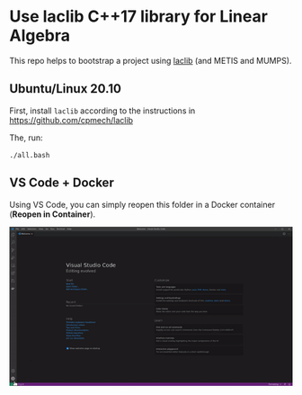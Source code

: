 # Use laclib C++17 library for Linear Algebra

This repo helps to bootstrap a project using [laclib](https://github.com/cpmech/laclib) (and METIS and MUMPS).

## Ubuntu/Linux 20.10

First, install `laclib` according to the instructions in https://github.com/cpmech/laclib

The, run:

```
./all.bash
```

## VS Code + Docker

Using VS Code, you can simply reopen this folder in a Docker container (**Reopen in Container**).

![](vscode-open-in-container.gif)
